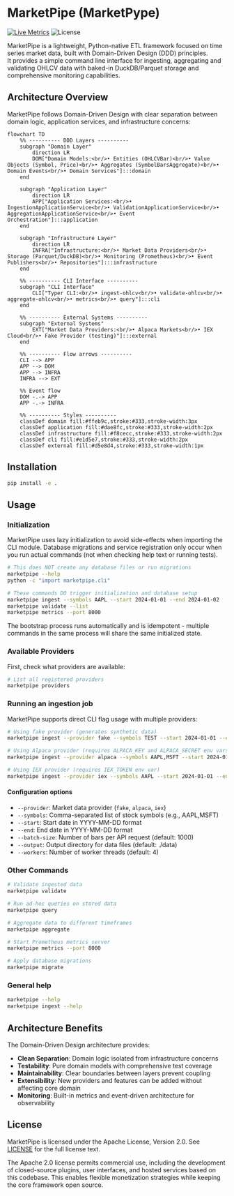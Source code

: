 # MarketPipe (MarketPype)

[![Live Metrics](https://img.shields.io/badge/Live%20Metrics-online-brightgreen)](docs/pipeline.md#metrics)
![License](https://img.shields.io/badge/License-Apache%202.0-blue.svg)

MarketPipe is a lightweight, Python-native ETL framework focused on time
series market data, built with Domain-Driven Design (DDD) principles.  
It provides a simple command line interface for ingesting, aggregating and 
validating OHLCV data with baked-in DuckDB/Parquet storage and comprehensive 
monitoring capabilities.

## Architecture Overview

MarketPipe follows Domain-Driven Design with clear separation between domain logic, application services, and infrastructure concerns:

```mermaid
flowchart TD
    %% ---------- DDD Layers ----------
    subgraph "Domain Layer"
        direction LR
        DOM["Domain Models:<br/>• Entities (OHLCVBar)<br/>• Value Objects (Symbol, Price)<br/>• Aggregates (SymbolBarsAggregate)<br/>• Domain Events<br/>• Domain Services"]:::domain
    end

    subgraph "Application Layer"
        direction LR
        APP["Application Services:<br/>• IngestionApplicationService<br/>• ValidationApplicationService<br/>• AggregationApplicationService<br/>• Event Orchestration"]:::application
    end

    subgraph "Infrastructure Layer"
        direction LR
        INFRA["Infrastructure:<br/>• Market Data Providers<br/>• Storage (Parquet/DuckDB)<br/>• Monitoring (Prometheus)<br/>• Event Publishers<br/>• Repositories"]:::infrastructure
    end

    %% ---------- CLI Interface ----------
    subgraph "CLI Interface"
        CLI["Typer CLI:<br/>• ingest-ohlcv<br/>• validate-ohlcv<br/>• aggregate-ohlcv<br/>• metrics<br/>• query"]:::cli
    end

    %% ---------- External Systems ----------
    subgraph "External Systems"
        EXT["Market Data Providers:<br/>• Alpaca Markets<br/>• IEX Cloud<br/>• Fake Provider (testing)"]:::external
    end

    %% ---------- Flow arrows ----------
    CLI --> APP
    APP --> DOM
    APP --> INFRA
    INFRA --> EXT
    
    %% Event flow
    DOM -.-> APP
    APP -.-> INFRA

    %% ---------- Styles ----------
    classDef domain fill:#ffeb9c,stroke:#333,stroke-width:3px
    classDef application fill:#dae8fc,stroke:#333,stroke-width:2px
    classDef infrastructure fill:#f8cecc,stroke:#333,stroke-width:2px
    classDef cli fill:#e1d5e7,stroke:#333,stroke-width:2px
    classDef external fill:#d5e8d4,stroke:#333,stroke-width:1px
```

## Installation

```bash
pip install -e .
```

## Usage

### Initialization

MarketPipe uses lazy initialization to avoid side-effects when importing the CLI module. Database migrations and service registration only occur when you run actual commands (not when checking help text or running tests).

```bash
# This does NOT create any database files or run migrations
marketpipe --help
python -c "import marketpipe.cli"

# These commands DO trigger initialization and database setup
marketpipe ingest --symbols AAPL --start 2024-01-01 --end 2024-01-02
marketpipe validate --list
marketpipe metrics --port 8000
```

The bootstrap process runs automatically and is idempotent - multiple commands in the same process will share the same initialized state.

### Available Providers

First, check what providers are available:

```bash
# List all registered providers
marketpipe providers
```

### Running an ingestion job

MarketPipe supports direct CLI flag usage with multiple providers:

```bash
# Using fake provider (generates synthetic data)
marketpipe ingest --provider fake --symbols TEST --start 2024-01-01 --end 2024-01-02 --batch-size 10

# Using Alpaca provider (requires ALPACA_KEY and ALPACA_SECRET env vars)
marketpipe ingest --provider alpaca --symbols AAPL,MSFT --start 2024-01-01 --end 2024-01-02 --batch-size 1000

# Using IEX provider (requires IEX_TOKEN env var)
marketpipe ingest --provider iex --symbols AAPL --start 2024-01-01 --end 2024-01-02 --batch-size 500
```

#### Configuration options

- `--provider`: Market data provider (`fake`, `alpaca`, `iex`)
- `--symbols`: Comma-separated list of stock symbols (e.g., AAPL,MSFT)  
- `--start`: Start date in YYYY-MM-DD format
- `--end`: End date in YYYY-MM-DD format
- `--batch-size`: Number of bars per API request (default: 1000)
- `--output`: Output directory for data files (default: ./data)
- `--workers`: Number of worker threads (default: 4)

### Other Commands

```bash
# Validate ingested data
marketpipe validate

# Run ad-hoc queries on stored data
marketpipe query

# Aggregate data to different timeframes
marketpipe aggregate

# Start Prometheus metrics server
marketpipe metrics --port 8000

# Apply database migrations
marketpipe migrate
```

### General help

```bash
marketpipe --help
marketpipe ingest --help
```

## Architecture Benefits

The Domain-Driven Design architecture provides:

- **Clean Separation**: Domain logic isolated from infrastructure concerns
- **Testability**: Pure domain models with comprehensive test coverage
- **Maintainability**: Clear boundaries between layers prevent coupling
- **Extensibility**: New providers and features can be added without affecting core domain
- **Monitoring**: Built-in metrics and event-driven architecture for observability

## License

MarketPipe is licensed under the Apache License, Version 2.0. See [LICENSE](LICENSE) for the full license text.

The Apache 2.0 license permits commercial use, including the development of closed-source plugins, user interfaces, and hosted services based on this codebase. This enables flexible monetization strategies while keeping the core framework open source.
